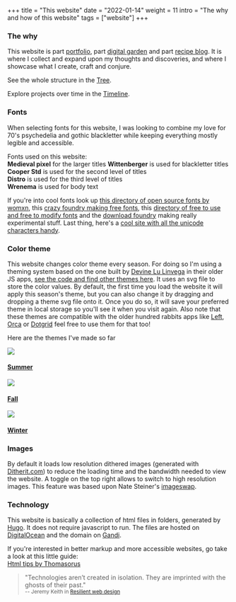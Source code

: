 +++
title = "This website"
date = "2022-01-14"
weight = 11
intro = "The why and how of this website"
tags = ["website"]
+++

### The why

This website is part [portfolio](/works/), part [digital garden](/folklore/) and part [recipe blog](/food/). It is where I collect and expand upon my thoughts and discoveries, and where I showcase what I create, craft and conjure.

See the whole structure in the [Tree](/tree/).

Explore projects over time in the [Timeline](/timeline/).

### Fonts

When selecting fonts for this website, I was looking to combine my love for 70's psychedelia and gothic blackletter while keeping everything mostly legible and accessible.

Fonts used on this website:  
**Medieval pixel** for the larger titles
**Wittenberger** is used for blackletter titles  
**Cooper Std** is used for the second level of titles  
**Distro** is used for the third level of titles  
**Wrenema** is used for body text

If you're into cool fonts look up [this directory of open source fonts by womxn](https://www.design-research.be/by-womxn/), this [crazy foundry making free fonts](https://www.velvetyne.fr/), this [directory of free to use and free to modify fonts](http://usemodify.com/) and the [download foundry](https://fonderie.download/) making really experimental stuff. Last thing, here's a [cool site with all the unicode characters handy](https://unilist.raphaelbastide.com/).

### Color theme

This website changes color theme every season. For doing so I'm using a theming system based on the one built by [Devine Lu Linvega](https://xxiivv.com/) in their older JS apps, [see the code and find other themes here](https://github.com/hundredrabbits/Themes). It uses an svg file to store the color values. By default, the first time you load the website it will apply this season's theme, but you can also change it by dragging and dropping a theme svg file onto it. Once you do so, it will save your preferred theme in local storage so you'll see it when you visit again. Also note that these themes are compatible with the older hundred rabbits apps like [Left](https://github.com/hundredrabbits/Left), [Orca](https://github.com/hundredrabbits/Orca) or [Dotgrid](https://github.com/hundredrabbits/Dotgrid) feel free to use them for that too!

Here are the themes I've made so far

<div class="themes">
<div class="theme">
  <a href="/themes/ritualdust-summer.svg" download>
    <img src="/themes/ritualdust-summer.svg"/>
    <h4>Summer</h4>
  </a>
</div>
<div class="theme">
  <a href="/themes/ritualdust-fall.svg" download>
    <img src="/themes/ritualdust-fall.svg"/>
    <h4>Fall</h4>
  </a>
</div>
<div class="theme">
  <a href="/themes/ritualdust-winter.svg" download>
    <img src="/themes/ritualdust-winter.svg"/>
    <h4>Winter</h4>
  </a>
</div>
</div>

### Images

By default it loads low resolution dithered images (generated with [Ditherit.com](https://ditherit.com/)) to reduce the loading time and the bandwidth needed to view the website. A toggle on the top right allows to switch to high resolution images. This feature was based upon Nate Steiner's [imageswap](https://tendigits.space/site/imageswap.html).

### Technology

This website is basically a collection of html files in folders, generated by [Hugo](https://gohugo.io/). It does not require javascript to run. The files are hosted on [DigitalOcean](https://www.digitalocean.com/) and the domain on [Gandi](https://www.gandi.net/en).

If you're interested in better markup and more accessible websites, go take a look at this little guide:  
[Html tips by Thomasorus](https://thomasorus.com/html-tips.html)

> "Technologies aren’t created in isolation. They are imprinted with the ghosts of their past."  
> <small>-- Jeremy Keith in [Resilient web design](https://resilientwebdesign.com/)</small>
